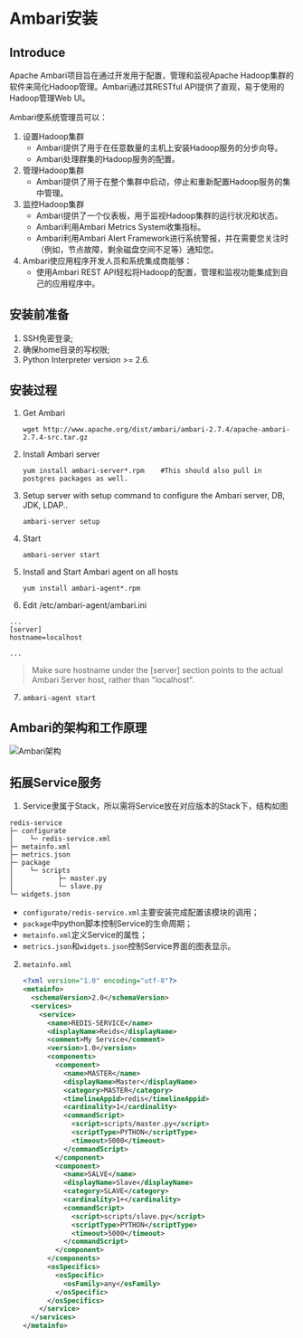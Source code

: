 # Ambari安装
## Introduce
Apache Ambari项目旨在通过开发用于配置，管理和监视Apache Hadoop集群的软件来简化Hadoop管理。Ambari通过其RESTful API提供了直观，易于使用的Hadoop管理Web UI。

Ambari使系统管理员可以：
1. 设置Hadoop集群
	- Ambari提供了用于在任意数量的主机上安装Hadoop服务的分步向导。
	- Ambari处理群集的Hadoop服务的配置。
2. 管理Hadoop集群
	- Ambari提供了用于在整个集群中启动，停止和重新配置Hadoop服务的集中管理。
3. 监控Hadoop集群
	- Ambari提供了一个仪表板，用于监视Hadoop集群的运行状况和状态。
	- Ambari利用Ambari Metrics System收集指标。
	- Ambari利用Ambari Alert Framework进行系统警报，并在需要您关注时（例如，节点故障，剩余磁盘空间不足等）通知您。
4. Ambari使应用程序开发人员和系统集成商能够：
	- 使用Ambari REST API轻松将Hadoop的配置，管理和监视功能集成到自己的应用程序中。

## 安装前准备
1. SSH免密登录;
2. 确保home目录的写权限;
3. Python Interpreter version >= 2.6.

## 安装过程
1. Get Ambari

	`wget http://www.apache.org/dist/ambari/ambari-2.7.4/apache-ambari-2.7.4-src.tar.gz` 
2. Install Ambari server

	`yum install ambari-server*.rpm    #This should also pull in postgres packages as well.`
3. Setup server with setup command to configure the Ambari server, DB, JDK, LDAP..

	`ambari-server setup`
4. Start

	`ambari-server start`
5. Install and Start Ambari agent on all hosts

	`yum install ambari-agent*.rpm`
6. Edit /etc/ambari-agent/ambari.ini

```
...
[server]
hostname=localhost
 
...
```
> Make sure hostname under the [server] section points to the actual Ambari Server host, rather than "localhost".

7. `ambari-agent start`

## Ambari的架构和工作原理

![Ambari架构](\images\ambari\img016.jpg)

## 拓展Service服务

1. Service隶属于Stack，所以需将Service放在对应版本的Stack下，结构如图

```
redis-service
├─ configurate
│    └─ redis-service.xml
├─ metainfo.xml
├─ metrics.json
├─ package
│    └─ scripts
│           ├─ master.py
│           └─ slave.py
└─ widgets.json
```

- `configurate/redis-service.xml`主要安装完成配置该模块的调用；
- `package`中python脚本控制Service的生命周期；
- `metainfo.xml`定义Service的属性；
- `metrics.json`和`widgets.json`控制Service界面的图表显示。

2. ` metainfo.xml `

    ```xml
    <?xml version="1.0" encoding="utf-8"?>
    <metainfo> 
      <schemaVersion>2.0</schemaVersion>  
      <services> 
        <service> 
          <name>REDIS-SERVICE</name>  
          <displayName>Reids</displayName>  
          <comment>My Service</comment>  
          <version>1.0</version>  
          <components> 
            <component> 
              <name>MASTER</name>  
              <displayName>Master</displayName>  
              <category>MASTER</category>  
              <timelineAppid>redis</timelineAppid>  
              <cardinality>1</cardinality>  
              <commandScript> 
                <script>scripts/master.py</script>  
                <scriptType>PYTHON</scriptType>  
                <timeout>5000</timeout> 
              </commandScript> 
            </component>  
            <component> 
              <name>SALVE</name>  
              <displayName>Slave</displayName>  
              <category>SLAVE</category>  
              <cardinality>1+</cardinality>  
              <commandScript> 
                <script>scripts/slave.py</script>  
                <scriptType>PYTHON</scriptType>  
                <timeout>5000</timeout> 
              </commandScript> 
            </component> 
          </components>  
          <osSpecifics> 
            <osSpecific> 
              <osFamily>any</osFamily> 
            </osSpecific> 
          </osSpecifics> 
        </service> 
      </services> 
    </metainfo>
    
    ```

    